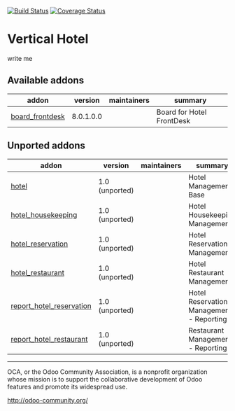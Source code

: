 [![Build Status](https://travis-ci.org/OCA/vertical-hotel.svg?branch=8.0)](https://travis-ci.org/OCA/vertical-hotel)
[![Coverage Status](https://coveralls.io/repos/OCA/vertical-hotel/badge.png?branch=8.0)](https://coveralls.io/r/OCA/vertical-hotel?branch=8.0)

# Vertical Hotel

write me

[//]: # (addons)

Available addons
----------------
addon | version | maintainers | summary
--- | --- | --- | ---
[board_frontdesk](board_frontdesk/) | 8.0.1.0.0 |  | Board for Hotel FrontDesk


Unported addons
---------------
addon | version | maintainers | summary
--- | --- | --- | ---
[hotel](hotel/) | 1.0 (unported) |  | Hotel Management Base
[hotel_housekeeping](hotel_housekeeping/) | 1.0 (unported) |  | Hotel Housekeeping Management
[hotel_reservation](hotel_reservation/) | 1.0 (unported) |  | Hotel Reservation Management
[hotel_restaurant](hotel_restaurant/) | 1.0 (unported) |  | Hotel Restaurant Management
[report_hotel_reservation](report_hotel_reservation/) | 1.0 (unported) |  | Hotel Reservation Management - Reporting
[report_hotel_restaurant](report_hotel_restaurant/) | 1.0 (unported) |  | Restaurant Management - Reporting

[//]: # (end addons)

----

OCA, or the Odoo Community Association, is a nonprofit organization whose
mission is to support the collaborative development of Odoo features and
promote its widespread use.

http://odoo-community.org/
